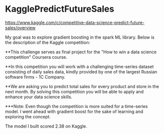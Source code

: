 # KagglePredictFutureSales
https://www.kaggle.com/c/competitive-data-science-predict-future-sales/overview

My goal was to explore gradient boosting in the spark ML library. 
Below is the description of the Kaggle competition:

**This challenge serves as final project for the "How to win a data science competition" Coursera course.

**In this competition you will work with a challenging time-series dataset consisting of daily sales data, kindly provided by one of the largest Russian software firms - 1C Company. 

**We are asking you to predict total sales for every product and store in the next month. By solving this competition you will be able to apply and enhance your data science skills.

***Note: Even though the competition is more suited for a time-series model. I went ahead with gradient boost for the sake of learning and exploring the concept.

The model I built scored 2.38 on Kaggle.
